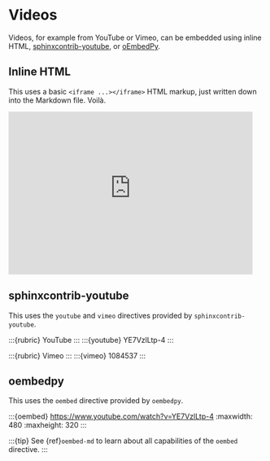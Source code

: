 # Videos

Videos, for example from YouTube or Vimeo, can be embedded using inline
HTML, [sphinxcontrib-youtube], or [oEmbedPy].

## Inline HTML

This uses a basic `<iframe ...></iframe>` HTML markup, just written down
into the Markdown file. Voilà.

<iframe width="480" height="320" src="https://www.youtube-nocookie.com/embed/YE7VzlLtp-4" title="Big Buck Bunny" frameborder="0" allow="accelerometer; autoplay; clipboard-write; encrypted-media; gyroscope; picture-in-picture; web-share" allowfullscreen></iframe>

## sphinxcontrib-youtube

This uses the `youtube` and `vimeo` directives provided by `sphinxcontrib-youtube`.

:::{rubric} YouTube
:::
:::{youtube} YE7VzlLtp-4
:::

:::{rubric} Vimeo
:::
:::{vimeo} 1084537
:::

## oembedpy

This uses the `oembed` directive provided by `oembedpy`.

:::{oembed} https://www.youtube.com/watch?v=YE7VzlLtp-4
:maxwidth: 480
:maxheight: 320
:::

:::{tip}
See {ref}`oembed-md` to learn about all capabilities of the `oembed` directive.
:::


[oEmbedPy]: https://oembedpy.readthedocs.io/
[sphinxcontrib-youtube]: https://sphinxcontrib-youtube.readthedocs.io/
